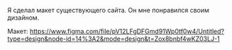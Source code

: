 Я сделал макет существующего сайта. Он мне понравился своим дизайном.

Макет: https://www.figma.com/file/pV12LFgDFGmd91Wp0tf0w4/Untitled?type=design&node-id=14%3A2&mode=design&t=Zox8bnbf4wKZ03LJ-1
